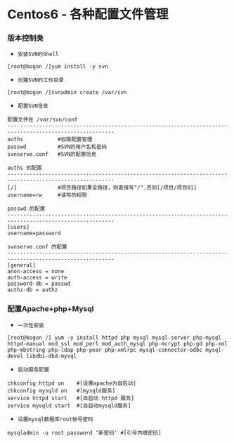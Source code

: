 # Centos6 - 各种配置文件管理

### 版本控制类

* `安装SVN的Shell`
```Shell
[root@bogon /]yum install -y svn
```

* `创建SVN的工作目录`
```Shell
[root@bogon /]svnadmin create /var/svn
```

* `配置SVN信息`
```Shell
配置文件在 /var/svn/conf
--------------------------------------------------------------------------------------------------------
auths           #权限配置管理
passwd          #SVN的用户名和密码
svnserve.conf   #SVN的配置信息

auths 的配置
--------------------------------------------------------------------------------------------------------
[/]             #项目路径如果全路径，则直接写"/",否则[/项目/项目01]
username=rw     #读写的权限

passwd 的配置
--------------------------------------------------------------------------------------------------------
[users]
username=password

svnserve.conf 的配置
--------------------------------------------------------------------------------------------------------
[general]
anon-access = none
auth-access = write
password-db = passwd
authz-db = authz
```

### 配置Apache+php+Mysql
* `一次性安装`

```Shell
[root@bogon /] yum -y install httpd php mysql mysql-server php-mysql httpd-manual mod_ssl mod_perl mod_auth_mysql php-mcrypt php-gd php-xml php-mbstring php-ldap php-pear php-xmlrpc mysql-connector-odbc mysql-devel libdbi-dbd-mysql
```

* `启动服务配置`
```Shell
chkconfig httpd on    #[设置apache为自启动]
chkconfig mysqld on   #[mysqld服务]
service httpd start   #[自启动 httpd 服务]
service mysqld start  #[自启动mysqld服务]
```

* `设置mysql数据库root帐号密码`
```Shell
mysqladmin -u root password ‘新密码' #[引号内填密码]
```

